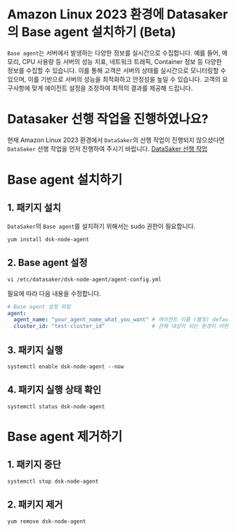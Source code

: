 # Amazon Linux 2023 환경에 Datasaker의 Base agent 설치하기 (Beta)
`Base agent`는 서버에서 발생하는 다양한 정보를 실시간으로 수집합니다.
예를 들어, 메모리, CPU 사용량 등 서버의 성능 지표, 네트워크 트래픽, Container 정보 등 다양한 정보를 수집할 수 있습니다.
이를 통해 고객은 서버의 상태를 실시간으로 모니터링할 수 있으며, 이를 기반으로 서버의 성능을 최적화하고 안정성을 높일 수 있습니다.
고객의 요구사항에 맞게 에이전트 설정을 조정하여 최적의 결과를 제공해 드립니다.

# Datasaker 선행 작업을 진행하였나요?
현재 Amazon Linux 2023  환경에서 `DataSaker`의 선행 작업이 진행되지 않으셨다면 `DataSaker` 선행 작업을 먼저 진행하여 주시기 바랍니다. [DataSaker 선행 작업](${})

# Base agent 설치하기
## 1. 패키지 설치
`DataSaker`의 `Base agent`를 설치하기 위해서는 sudo 권한이 필요합니다.
```shell
yum install dsk-node-agent
```

## 2. Base agent 설정
```shell
vi /etc/datasaker/dsk-node-agent/agent-config.yml
```
필요에 따라 다음 내용을 수정합니다.
```yaml
# Base agent 설정 파일
agent:
  agent_name: "your_agent_name_what_you_want" # 에이전트 이름 (별칭) default=dsk-node-agent
  cluster_id: "test-cluster_id"               # 관제 대상이 되는 환경이 어떤 클러스터로 묶여있는지에 대한 설정 default=unknown
```

## 3. 패키지 실행
```shell
systemctl enable dsk-node-agent --now
```

## 4. 패키지 실행 상태 확인
```shell
systemctl status dsk-node-agent
```

# Base agent 제거하기
## 1. 패키지 중단
```shell
systemctl stop dsk-node-agent
```

## 2. 패키지 제거
```shell
yum remove dsk-node-agent
```